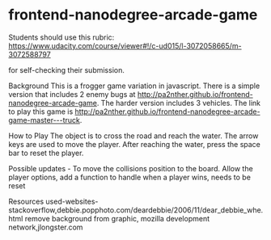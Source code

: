 frontend-nanodegree-arcade-game
===============================

Students should use this rubric: https://www.udacity.com/course/viewer#!/c-ud015/l-3072058665/m-3072588797

for self-checking their submission.

Background
This is a frogger game variation in javascript. There is a simple version that includes 2 enemy bugs at http://pa2nther.github.io/frontend-nanodegree-arcade-game. The harder version includes 3 vehicles. The link to play this game is
http://pa2nther.github.io/frontend-nanodegree-arcade-game-master---truck.

How to Play 
The object is to cross the road and reach the water. The arrow keys are used to move the player. After reaching the water, press 
the space bar to reset the player. 

Possible updates - To move the collisions position to the board. Allow the player options, add a function to handle when a player
wins, needs to be reset

Resources used-websites-stackoverflow,debbie.popphoto.com/deardebbie/2006/11/dear_debbie_whe.html remove background from graphic,
mozilla development network,jlongster.com
